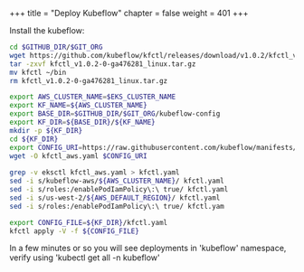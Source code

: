 +++
title = "Deploy Kubeflow"
chapter = false
weight = 401
+++

Install the kubeflow:

```sh
cd $GITHUB_DIR/$GIT_ORG
wget https://github.com/kubeflow/kfctl/releases/download/v1.0.2/kfctl_v1.0.2-0-ga476281_linux.tar.gz
tar -zxvf kfctl_v1.0.2-0-ga476281_linux.tar.gz 
mv kfctl ~/bin
rm kfctl_v1.0.2-0-ga476281_linux.tar.gz 

export AWS_CLUSTER_NAME=$EKS_CLUSTER_NAME
export KF_NAME=${AWS_CLUSTER_NAME}
export BASE_DIR=$GITHUB_DIR/$GIT_ORG/kubeflow-config
export KF_DIR=${BASE_DIR}/${KF_NAME}
mkdir -p ${KF_DIR}
cd ${KF_DIR}
export CONFIG_URI=https://raw.githubusercontent.com/kubeflow/manifests/v1.0-branch/kfdef/kfctl_aws.v1.0.2.yaml
wget -O kfctl_aws.yaml $CONFIG_URI
                                                                                                                                                           
grep -v eksctl kfctl_aws.yaml > kfctl.yaml
sed -i s/kubeflow-aws/${AWS_CLUSTER_NAME}/ kfctl.yaml  
sed -i s/roles:/enablePodIamPolicy\:\ true/ kfctl.yaml  
sed -i s/us-west-2/${AWS_DEFAULT_REGION}/ kfctl.yaml  
sed -i s/roles:/enablePodIamPolicy\:\ true/ kfctl.yam

export CONFIG_FILE=${KF_DIR}/kfctl.yaml
kfctl apply -V -f ${CONFIG_FILE}
```

In a few minutes or so you will see deployments in 'kubeflow' namespace, verify using 'kubectl get all -n kubeflow'
